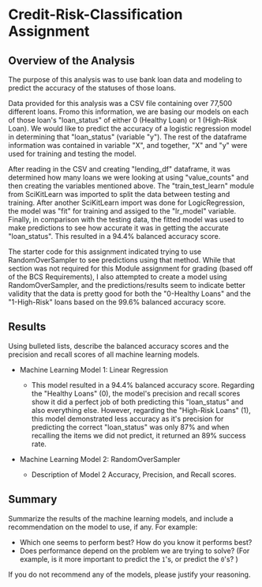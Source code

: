 # Credit-Risk-Classification Assignment

## Overview of the Analysis

The purpose of this analysis was to use bank loan data and modeling to predict the accuracy of the statuses of those loans. 

Data provided for this analysis was a CSV file containing over 77,500 different loans. Fromo this information, we are basing our models on each of those loan's "loan_status" of either 0 (Healthy Loan) or 1 (High-Risk Loan). We would like to predict the accuracy of a logistic regression model in determining that "loan_status" (variable "y"). The rest of the dataframe information was contained in variable "X", and together, "X" and "y" were used for training and testing the model.  

After reading in the CSV and creating "lending_df" dataframe, it was determined how many loans we were looking at using "value_counts" and then creating the variables mentioned above. The "train_test_learn" module from SciKitLearn was imported to split the data between testing and training. After another SciKitLearn import was done for LogicRegression, the model was "fit" for training and assiged to the "lr_model" variable. Finally, in comparison with the testing data, the fitted model was used to make predictions to see how accurate it was in getting the accurate "loan_status". This resulted in a 94.4% balanced accuracy score. 

The starter code for this assignment indicated trying to use RandomOverSampler to see predictions using that method. While that section was not required for this Module assignment for grading (based off of the BCS Requirements), I also attempted to create a model using RandomOverSampler, and the predictions/results seem to indicate better validity that the data is pretty good for both the "0-Healthy Loans" and the "1-High-Risk" loans based on the 99.6% balanced accuracy score. 


## Results

Using bulleted lists, describe the balanced accuracy scores and the precision and recall scores of all machine learning models.

* Machine Learning Model 1: Linear Regression
  * This model resulted in a 94.4% balanced accuracy score. Regarding the "Healthy Loans" (0), the model's precision and recall scores show it did a perfect job of both predicting this "loan_status" and also everything else. However, regarding the "High-Risk Loans" (1), this model demonstrated less accuracy as it's precision for predicting the correct "loan_status" was only 87% and when recalling the items we did not predict, it returned an 89% success rate. 
     
* Machine Learning Model 2: RandomOverSampler
  * Description of Model 2 Accuracy, Precision, and Recall scores.

## Summary

Summarize the results of the machine learning models, and include a recommendation on the model to use, if any. For example:
* Which one seems to perform best? How do you know it performs best?
* Does performance depend on the problem we are trying to solve? (For example, is it more important to predict the `1`'s, or predict the `0`'s? )

If you do not recommend any of the models, please justify your reasoning.
